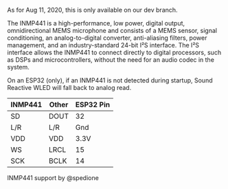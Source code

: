 As for Aug 11, 2020, this is only available on our dev branch.

The INMP441 is a high-performance, low power, digital output, omnidirectional MEMS microphone and consists of a MEMS sensor, signal conditioning, an analog-to-digital converter, anti-aliasing filters, power management, and an industry-standard 24-bit I²S interface. The I²S interface allows the INMP441 to connect directly to digital processors, such as DSPs and microcontrollers, without the need for an audio codec in the system.

On an ESP32 (only), if an INMP441 is not detected during startup, Sound Reactive WLED will fall back to analog read.

| INMP441 | Other | ESP32 Pin
| ---- | ---- | ----
| SD | DOUT | 32
| L/R | L/R | Gnd
| VDD | VDD | 3.3V
| WS | LRCL | 15
| SCK | BCLK | 14



INMP441 support by @spedione